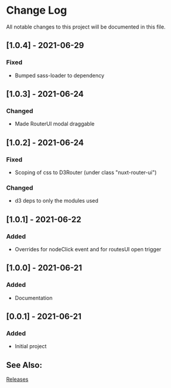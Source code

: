 # Change Log
All notable changes to this project will be documented in this file.

## [1.0.4] - 2021-06-29
### Fixed
- Bumped sass-loader to dependency

## [1.0.3] - 2021-06-24
### Changed
- Made RouterUI modal draggable

## [1.0.2] - 2021-06-24
### Fixed
- Scoping of css to D3Router (under class "nuxt-router-ui")

### Changed
- d3 deps to only the modules used

## [1.0.1] - 2021-06-22
### Added
- Overrides for nodeClick event and for routesUI open trigger

## [1.0.0] - 2021-06-21
### Added
- Documentation

## [0.0.1] - 2021-06-21
### Added
- Initial project

## See Also:

[Releases](https://github.com/richardeschloss/nuxt-router-ui/releases) 
